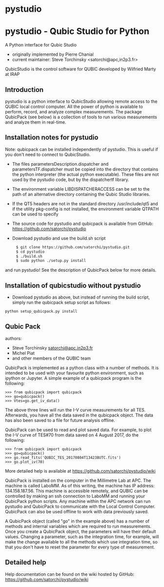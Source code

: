 # pystudio

pystudio - Qubic Studio for Python
==================================

A Python interface for Qubic Studio
- originally implemented by Pierre Chanial
- current maintainer: Steve Torchinsky <satorchi@apc,in2p3.fr>

QubicStudio is the control software for QUBIC
developed by Wilfried Marty at IRAP


Introduction
------------

pystudio is a python interface to QubicStudio allowing remote access
to the QUBIC local control computer.  All the power of python is
available to perform, record, and analyze complex measurements.  The
package QubicPack (see below) is a collection of tools to run various
measurements and analyze them in real-time.


Installation notes for pystudio
-------------------------------
Note: qubicpack can be installed independently of pystudio.  This is useful if you don't need to connect to QubicStudio.

- The files parametersDescription.dispatcher and parametersTF.dispatcher
must be copied into the directory that contains the python interpreter
(the actual python executable). These files are not used by the pystudio
code, but by the dispatchertf library.

- The environment variable LIBDISPATCHERACCESS can be set to the path of
 an alternative directory containing the Qubic Studio libraries.

- If the QT5 headers are not in the standard directory /usr/include/qt5 and
if the utility pkg-config is not installed, the environment variable QTPATH
can be used to specify

- The source code for pystudio and qubicpack is available from GitHub:
https://github.com/satorchi/pystudio

- Download pystudio and use the build.sh script

```bash
     $ git clone https://github.com/satorchi/pystudio.git
     $ cd pystudio
     $ ./build.sh
     $ sudo python ./setup.py install
```

and run pystudio!  See the description of QubicPack below for more details.


Installation of qubicstudio without pystudio
--------------------------------------------

- Download pystudio as above, but instead of running the build script,
  simply run the qubicpack setup script as follows:

```python
python setup_qubicpack.py install
```

Qubic Pack
----------

authors:
- Steve Torchinsky <satorchi@apc.in2p3.fr>
- Michel Piat
- and other members of the QUBIC team


QubicPack is implemented as a python class with a number of methods.
It is intended to be used with your favourite python environment, such
as ipython or Jupyter.  A simple example of a qubicpack program is the
following:

    >>> from qubicpack import qubicpack
    >>> go=qubicpack()
    >>> Vtes=go.get_iv_data()

The above three lines will run the I-V curve measurements for all TES.
Afterwards, you have all the data saved in the qubicpack object.  The
data has also been saved to a file for future analysis offline.

QubicPack can be used to read and plot saved data.  For example, to
plot the I-V curve of TES#70 from data saved on 4 August 2017, do the
following:

    >>> from qubicpack import qubicpack
    >>> go=qubicpack()
    >>> go.read_fits('QUBIC_TES_20170804T134238UTC.fits')
    >>> go.plot_iv(70)

More detailed help is available at https://github.com/satorchi/pystudio/wiki

QubicPack is installed on the computer in the Millimetre Lab at APC.
The machine is called LaboMM.  As of this writing, the machine has IP
address: 134.158.187.56.  This machine is accessible remotely, and
QUBIC can be controlled by making an ssh connection to LaboMM and
running your QubicPack python scripts.  Any machine within the APC
network can run pystudio and QubicPack to communicate with the Local
Control Computer.  QubicPack can also be used offline to work with
data previously saved.

A QubicPack object (called "go" in the example above) has a number of
methods and internal variables which are required to run measurements.
Once you create a QubicPack object, the parameters will have their
default values.  Changing a parameter, such as the integration time,
for example, will make the change available to all the methods which
use integration time, so that you don't have to reset the parameter
for every type of measurement.

Detailed help
------------

Help documentation can be found on the wiki hosted by GitHub:
https://github.com/satorchi/pystudio/wiki

